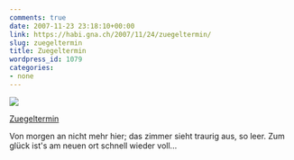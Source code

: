 ```yaml
---
comments: true
date: 2007-11-23 23:18:10+00:00
link: https://habi.gna.ch/2007/11/24/zuegeltermin/
slug: zuegeltermin
title: Zuegeltermin
wordpress_id: 1079
categories:
- none
---
```



 [![](https://static.flickr.com/2025/2057655671_c75353e2b9_m.jpg)](https://www.flickr.com/photos/habi/2057655671/)
   

 
  [Zuegeltermin](https://www.flickr.com/photos/habi/2057655671/)
    

 



Von morgen an nicht mehr hier; das zimmer sieht traurig aus, so leer. Zum glück ist's am neuen ort schnell wieder voll...
  

